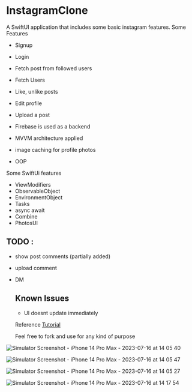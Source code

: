 # InstagramClone

A SwiftUI application that includes some basic instagram features. 
Some Features
* Signup
* Login
* Fetch post from followed users
* Fetch Users
* Like, unlike posts
* Edit profile
* Upload a post
  
* Firebase is used as a backend
* MVVM architecture applied
* image caching  for profile photos
* OOP

Some SwiftUi features

* ViewModifiers
* ObservableObject
* EnvironmentObject
* Tasks
* async await
* Combine
* PhotosUI


## TODO :
* show post comments (partially added)
* upload comment
* DM

  ## Known  Issues
  * UI doesnt update immediately 

  Reference [Tutorial](https://www.youtube.com/watch?v=7UKUCZuaVlA&ab_channel=AppStuff)

  Feel free to fork and use for any kind of purpose
  
![Simulator Screenshot - iPhone 14 Pro Max - 2023-07-16 at 14 05 40](https://github.com/xyzbilal/InstagramClone/assets/18241412/ce061fde-4a15-4264-8adb-412261f17dea)

![Simulator Screenshot - iPhone 14 Pro Max - 2023-07-16 at 14 05 47](https://github.com/xyzbilal/InstagramClone/assets/18241412/395dbd2c-cd8c-4277-b613-e47e2fb8c62a)

![Simulator Screenshot - iPhone 14 Pro Max - 2023-07-16 at 14 05 27](https://github.com/xyzbilal/InstagramClone/assets/18241412/14c0d1cd-6bb8-43cf-b0d1-b43750237569)

![Simulator Screenshot - iPhone 14 Pro Max - 2023-07-16 at 14 17 54](https://github.com/xyzbilal/InstagramClone/assets/18241412/95970b6a-eed4-45af-8a42-e3379bdb934c)

